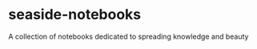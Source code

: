 seaside-notebooks
=================

A collection of notebooks dedicated to spreading knowledge and beauty
